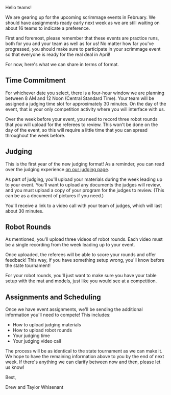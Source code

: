 Hello teams!

We are gearing up for the upcoming scrimmage events in February. We should have assignments ready early next week as we are still waiting on about 16 teams to indicate a preference.

First and foremost, please remember that these events are practice runs, both for you and your team as well as for us! No matter how far you've progressed, you should make sure to participate in your scrimmage event so that everyone is ready for the real deal in April!

For now, here's what we can share in terms of format.

## Time Commitment

For whichever date you select, there is a four-hour window we are planning between 8 AM and 12 Noon (Central Standard Time). Your team will be assigned a judging time slot for approximately 30 minutes. On the day of the event, that is your only competition activity where you will interface with us.

Over the week before your event, you need to record three robot rounds that you will upload for the referees to review. This won't be done on the day of the event, so this will require a little time that you can spread throughout the week before.


## Judging

This is the first year of the new judging format! As a reminder, you can read over the judging experience [on our judging page](https://github.com/drewwhis/alabama-first-lego-league/blob/main/2020-2021/challenge/judging.md).

As part of judging, you'll upload your materials during the week leading up to your event. You'll want to upload any documents the judges will review, and you must upload a copy of your program for the judges to review. (This can be as a document of pictures if you need.)

You'll receive a link to a video call with your team of judges, which will last about 30 minutes.


## Robot Rounds

As mentioned, you'll upload three videos of robot rounds. Each video must be a single recording from the week leading up to your event.

Once uploaded, the referees will be able to score your rounds and offer feedback! This way, if you have something setup wrong, you'll know before the state tournament!

For your robot rounds, you'll just want to make sure you have your table setup with the mat and models, just like you would see at a competition.


## Assignments and Scheduling

Once we have event assignments, we'll be sending the additional information you'll need to compete! This includes:
- How to upload judging materials
- How to upload robot rounds
- Your judging time
- Your judging video call

The process will be as identical to the state tournament as we can make it. We hope to have the remaining information above to you by the end of next week. If there's anything we can clarify between now and then, please let us know!

Best,

Drew and Taylor Whisenant
